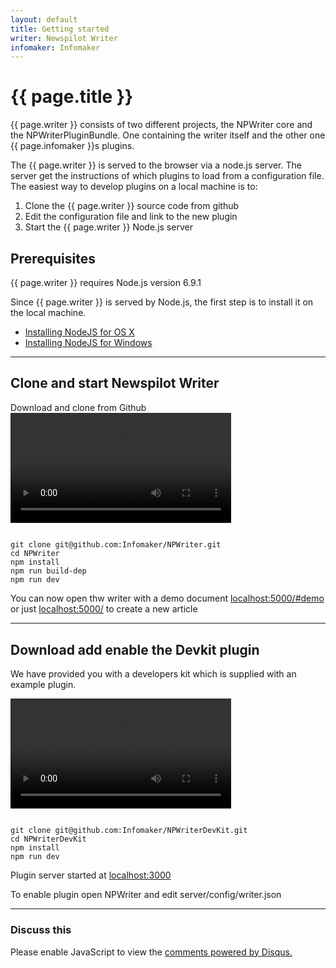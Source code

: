 ```yaml
---
layout: default
title: Getting started
writer: Newspilot Writer
infomaker: Infomaker
---
```


# {{ page.title }}

{{ page.writer }} consists of two different projects, the NPWriter core 
and the NPWriterPluginBundle. One containing the writer itself and the other
one {{ page.infomaker }}s plugins.

The {{ page.writer }} is served to the browser via a node.js server. The server get the instructions of
which plugins to load from a configuration file. The easiest way to develop plugins on a local machine
is to:
 
1. Clone the {{ page.writer }} source code from github
2. Edit the configuration file and link to the new plugin
3. Start the {{ page.writer }} Node.js server

## Prerequisites

{{ page.writer }} requires Node.js version 6.9.1

Since {{ page.writer }} is served by Node.js, the first step is to install it on the local machine.

- [Installing NodeJS for OS X]({{site.url}}{{site.baseurl}}/getting-started/nodejs-installations/osx.html)
- [Installing NodeJS for Windows]({{site.url}}{{site.baseurl}}/getting-started/nodejs-installations/win.html)

---

## Clone and start Newspilot Writer

Download and clone from Github
<video src="{{site.url}}{{site.baseurl}}/getting-started/get-started.mp4" width="70%" controls="true">
</video>


~~~text

git clone git@github.com:Infomaker/NPWriter.git
cd NPWriter
npm install
npm run build-dep
npm run dev

~~~



You can now open thw writer with a demo document [localhost:5000/#demo](http://localhost:5000/#demo) or just 
[localhost:5000/](http://localhost:5000/) to create a new article


---

## Download add enable the Devkit plugin

We have provided you with a developers kit which is supplied with an example plugin.

<video src="{{site.url}}{{site.baseurl}}/getting-started/add-devkit-plugin.mp4" width="70%" controls="true">
</video>


~~~ 

git clone git@github.com:Infomaker/NPWriterDevKit.git
cd NPWriterDevKit
npm install 
npm run dev

~~~ 

Plugin server started at [localhost:3000](http://localhost:3000)


To enable plugin open NPWriter and edit server/config/writer.json








<!--
//~~~ javascript

// Get all nodes in the document
const nodes = api.document.getBlockNodes()
let myvar = "this"
let myvar = "this"
let myvar = "this"

~~~ 
-->



***

###  Discuss this

<div id="disqus_thread"></div>
<script>

var disqus_config = function () {
this.page.url = "{{ site.url }}{{ page.url }}";  
this.page.identifier = "PAGE_{{ page.url }}";
};

(function() { // DON'T EDIT BELOW THIS LINE
var d = document, s = d.createElement('script');
s.src = '//developer-portal.disqus.com/embed.js';
s.setAttribute('data-timestamp', +new Date());
(d.head || d.body).appendChild(s);
})();
</script>
<noscript>Please enable JavaScript to view the <a href="https://disqus.com/?ref_noscript">comments powered by Disqus.</a></noscript>
                                
